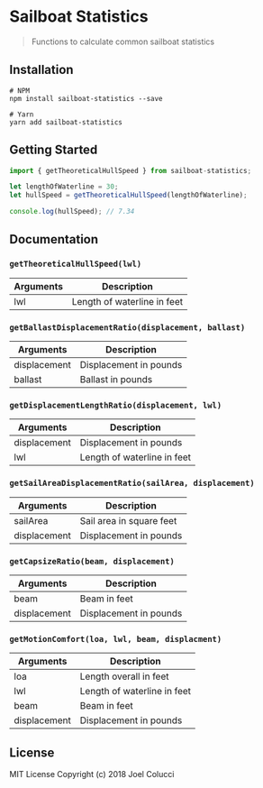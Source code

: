 # Sailboat Statistics
> Functions to calculate common sailboat statistics

## Installation
```
# NPM
npm install sailboat-statistics --save

# Yarn
yarn add sailboat-statistics
```

## Getting Started
```javascript
import { getTheoreticalHullSpeed } from sailboat-statistics;

let lengthOfWaterline = 30;
let hullSpeed = getTheoreticalHullSpeed(lengthOfWaterline);

console.log(hullSpeed); // 7.34
```

## Documentation
### `getTheoreticalHullSpeed(lwl)`
| Arguments | Description |
| --- | --- |
| lwl | Length of waterline in feet |

### `getBallastDisplacementRatio(displacement, ballast)`
| Arguments | Description |
| --- | --- |
| displacement | Displacement in pounds |
| ballast | Ballast in pounds |

### `getDisplacementLengthRatio(displacement, lwl)`
| Arguments | Description |
| --- | --- |
| displacement | Displacement in pounds |
| lwl | Length of waterline in feet |

### `getSailAreaDisplacementRatio(sailArea, displacement)`
| Arguments | Description |
| --- | --- |
| sailArea | Sail area in square feet |
| displacement | Displacement in pounds |

### `getCapsizeRatio(beam, displacement)`
| Arguments | Description |
| --- | --- |
| beam | Beam in feet |
| displacement | Displacement in pounds |

### `getMotionComfort(loa, lwl, beam, displacment)`
| Arguments | Description |
| --- | --- |
| loa | Length overall in feet |
| lwl | Length of waterline in feet |
| beam | Beam in feet |
| displacement | Displacement in pounds |

## License
MIT License Copyright (c) 2018 Joel Colucci